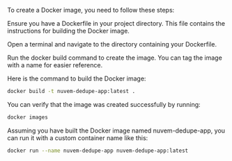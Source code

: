 To create a Docker image, you need to follow these steps:

Ensure you have a Dockerfile in your project directory. This file contains the instructions for building the Docker image.

Open a terminal and navigate to the directory containing your Dockerfile.

Run the docker build command to create the image. You can tag the image with a name for easier reference.

Here is the command to build the Docker image:
```sh
docker build -t nuvem-dedupe-app:latest .
```

You can verify that the image was created successfully by running:
```sh
docker images
```

Assuming you have built the Docker image named nuvem-dedupe-app, you can run it with a custom container name like this:
```sh
docker run --name nuvem-dedupe-app nuvem-dedupe-app:latest